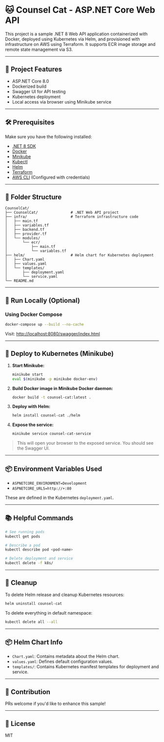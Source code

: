 
# 🐱 Counsel Cat - ASP.NET Core Web API

This project is a sample .NET 8 Web API application containerized with Docker, deployed using Kubernetes via Helm, and provisioned with infrastructure on AWS using Terraform. It supports ECR image storage and remote state management via S3.

---

## 🚀 Project Features

- ASP.NET Core 8.0
- Dockerized build
- Swagger UI for API testing
- Kubernetes deployment
- Local access via browser using Minikube service

---

## 🛠️ Prerequisites

Make sure you have the following installed:

- [.NET 8 SDK](https://dotnet.microsoft.com/en-us/download)
- [Docker](https://docs.docker.com/get-docker/)
- [Minikube](https://minikube.sigs.k8s.io/docs/start/)
- [Kubectl](https://kubernetes.io/docs/tasks/tools/)
- [Helm](https://helm.sh/docs/intro/install/)
- [Terraform](https://developer.hashicorp.com/terraform/install)
- [AWS CLI](https://docs.aws.amazon.com/cli/latest/userguide/install-cliv2.html) (Configured with credentials)
---

## 🧩 Folder Structure

```
CounselCat/
├── CounselCat/               # .NET Web API project
├── infra/                    # Terraform infrastructure code
│   ├── main.tf
│   ├── variables.tf
│   ├── backend.tf
│   ├── provider.tf
│   └── modules/
│       └── ecr/
│           ├── main.tf
│           └── variables.tf
├── helm/                     # Helm chart for Kubernetes deployment
│   ├── Chart.yaml
│   ├── values.yaml
│   └── templates/
│       ├── deployment.yaml
│       └── service.yaml
└── README.md
```

---

## 🧪 Run Locally (Optional)

### Using Docker Compose

```bash
docker-compose up --build --no-cache
```

Visit: [http://localhost:8080/swagger/index.html](http://localhost:8080/swagger/index.html)

---

## 🚢 Deploy to Kubernetes (Minikube)

1. **Start Minikube:**
   ```bash
   minikube start
   eval $(minikube -p minikube docker-env)
   ```

2. **Build Docker image in Minikube Docker daemon:**
   ```bash
   docker build -t counsel-cat:latest .
   ```

3. **Deploy with Helm:**
   ```bash
   helm install counsel-cat ./helm
   ```

4. **Expose the service:**
   ```bash
   minikube service counsel-cat-service
   ```

> This will open your browser to the exposed service. You should see the Swagger UI.

---

## 📦 Environment Variables Used

- `ASPNETCORE_ENVIRONMENT=Development`
- `ASPNETCORE_URLS=http://+:80`

These are defined in the Kubernetes `deployment.yaml`.

---

## 📚 Helpful Commands

```bash
# See running pods
kubectl get pods

# Describe a pod
kubectl describe pod <pod-name>

# Delete deployment and service
kubectl delete -f k8s/
```

---

## 🧼 Cleanup

To delete Helm release and cleanup Kubernetes resources:

```bash
helm uninstall counsel-cat
```

To delete everything in default namespace:

```bash
kubectl delete all --all
```
---

## 📦 Helm Chart Info

- `Chart.yaml`: Contains metadata about the Helm chart.
- `values.yaml`: Defines default configuration values.
- `templates/`: Contains Kubernetes manifest templates for deployment and service.

---

## 🙌 Contribution

PRs welcome if you'd like to enhance this sample!

---

## 📄 License

MIT
